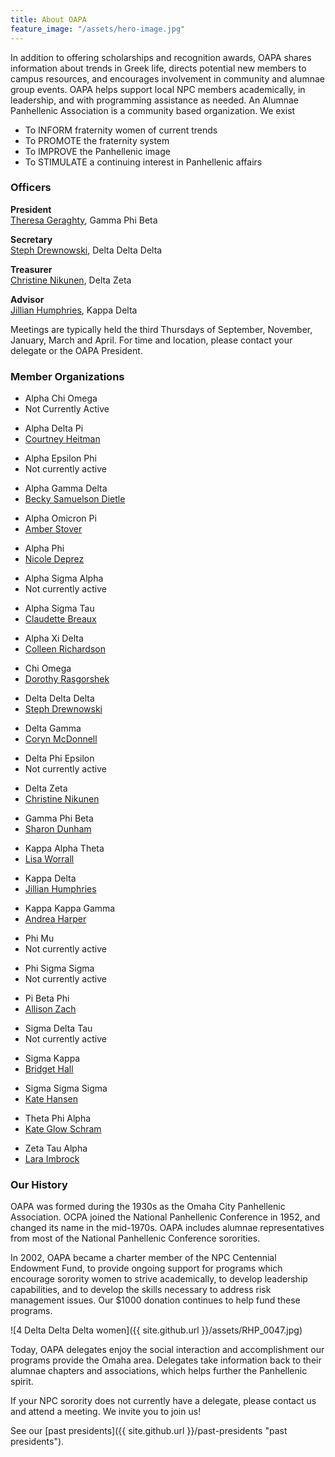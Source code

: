 ```yaml
---
title: About OAPA
feature_image: "/assets/hero-image.jpg"
---
```


In addition to offering scholarships and recognition awards, OAPA shares information about trends in
Greek life, directs potential new members to campus resources, and encourages involvement in
community and alumnae group events. OAPA helps support local NPC members academically, in
leadership, and with programming assistance as needed. An Alumnae Panhellenic Association is a
community based organization. We exist
- To INFORM fraternity women of current trends
- To PROMOTE the fraternity system
- To IMPROVE the Panhellenic image
- To STIMULATE a continuing interest in Panhellenic affairs


### Officers

<div class="officers">

<p><strong>President</strong><br> 
<a href="mailto:mgeraghty@cox.net?subject=OAPA%20Information">Theresa Geraghty</a>, Gamma Phi Beta</p>

<p><strong>Secretary</strong><br> 
<a href="mailto:sacaron.17@gmail.com?subject=OAPA%20Information">Steph Drewnowski</a>, Delta Delta Delta</p>

<p><strong>Treasurer</strong><br> 
<a href="mailto:cnikunen@gmail.com?subject=OAPA%20Information">Christine Nikunen</a>, Delta Zeta</p>

<p><strong>Advisor</strong><br> 
<a href="mailto:jillianhumphries@cox.net?subject=OAPA%20Information">Jillian Humphries</a>, Kappa Delta</p>
</div>

Meetings are typically held the third Thursdays of September, November, January, March and April. For time and location, please contact your delegate or the OAPA President.


### Member Organizations

<div class="members">
<ul>
<li>Alpha Chi Omega</li>
<li>Not Currently Active</li>
</ul>
<ul>
<li>Alpha Delta Pi</li>
<li><a href="mailto:enaaadpi.panhellenic@gmail.com?subject=OAPA%20Information">Courtney Heitman</a></li>
</ul>
<ul>
<li>Alpha Epsilon Phi</li>
<li>Not currently active</li>
</ul>
<ul>
<li>Alpha Gamma Delta</li>
<li><a href="mailto:rldietle?subject=OAPA%20Information">Becky Samuelson Dietle</a></li>
</ul>
<ul>
<li>Alpha Omicron Pi</li>
<li><a href="mailto:astover.aoii@gmail.com?subject=OAPA%20Information">Amber Stover</a></li>
</ul>
<ul>
<li>Alpha Phi</li>
<li><a href="mailto:suppyduppy@cox.net?subject=OAPA%20Information">Nicole Deprez</a></li>
</ul>
<ul>
<li>Alpha Sigma Alpha</li>
<li>Not currently active</li>
</ul>
<ul>
<li>Alpha Sigma Tau</li>
<li><a href="mailto:breauxc18@gmail.com?subject=OAPA%20Information">Claudette Breaux</a></li>
</ul>
<ul>
<li>Alpha Xi Delta</li>
<li><a href="mailto:crichardson323@gmail.com?subject=OAPA%20Information">Colleen Richardson</a></li>
</ul>
<ul>
<li>Chi Omega</li>
<li><a href="mailto:momrasgorshek@gmail.com?subject=OAPA%20Information">Dorothy Rasgorshek</a></li>
</ul>
<ul>
<li>Delta Delta Delta</li>
<li><a href="mailto:sacaron.17@gmail.com?subject=OAPA%20Information">Steph Drewnowski</a></li>
</ul>
<ul>
<li>Delta Gamma</li>
<li><a href="mailto:corynnydia@gmail.com?subject=OAPA%20Information">Coryn McDonnell</a></li>
</ul>
<ul>
<li>Delta Phi Epsilon</li>
<li>Not currently active</li>
</ul>
<ul>
<li>Delta Zeta</li>
<li><a href="mailto:cnikunen@gmail.com?subject=OAPA%20Information">Christine Nikunen</a></li>
</ul>
<ul>
<li>Gamma Phi Beta</li>
<li><a href="mailto:sdunham25@gmail.com?subject=OAPA%20Information">Sharon Dunham</a></li>
</ul>
<ul>
<li>Kappa Alpha Theta</li>
<li><a href="mailto:worralllisa8@gmail.com?subject=OAPA%20Information">Lisa Worrall</a></li>
</ul>
<ul>
<li>Kappa Delta</li>
<li><a href="mailto:jillianhumphries@cox.net?subject=OAPA%20Information">Jillian Humphries</a></li>
</ul>
<ul>
<li>Kappa Kappa Gamma</li>
<li><a href="mailto:andreascichilone@msn.com?subject=OAPA%20Information">Andrea Harper</a></li>
</ul>
<ul>
<li>Phi Mu</li>
<li>Not currently active</li>
</ul>
<ul>
<li>Phi Sigma Sigma</li>
<li>Not currently active</li>
</ul>
<ul>
<li>Pi Beta Phi</li>
<li><a href="mailto:a.schorr11@gmail.com?subject=OAPA%20Information">Allison Zach</a></li>
</ul>
<ul>
<li>Sigma Delta Tau</li>
<li>Not currently active</li>
</ul>
<ul>
<li>Sigma Kappa</li>
<li><a href="mailto:bridgetsuehall@gmail.com?subject=OAPA%20Information">Bridget Hall</a></li>
</ul>
<ul>
<li>Sigma Sigma Sigma</li>
<li><a href="mailto:kate.hansen@outlook.com?subject=OAPA%20Information">Kate Hansen</a></li>
</ul>
<ul>
<li>Theta Phi Alpha</li>
<li><a href="mailto:kathleenglow@gmail.com?subject=OAPA%20Information">Kate Glow Schram</a></li>
</ul>
<ul>
<li>Zeta Tau Alpha</li>
<li><a href="mailto:laraimbrock@gmail.com?subject=OAPA%20Information">Lara Imbrock</a></li>
</ul>
</div>


### Our History

OAPA was formed during the 1930s as the Omaha City Panhellenic Association. OCPA joined the National Panhellenic Conference in 1952, and changed its name in the mid-1970s. OAPA includes alumnae representatives from most of the National Panhellenic Conference sororities.

In 2002, OAPA became a charter member of the NPC Centennial Endowment Fund, to provide ongoing support for programs which encourage sorority women to strive academically, to develop leadership capabilities, and to develop the skills necessary to address risk management issues. Our $1000 donation continues to help fund these programs.

![4 Delta Delta Delta women]({{ site.github.url }}/assets/RHP_0047.jpg)

Today, OAPA delegates enjoy the social interaction and accomplishment our programs provide the Omaha area. Delegates take information back to their alumnae chapters and associations, which helps further the Panhellenic spirit. 

If your NPC sorority does not currently have a delegate, please contact us and attend a meeting. We invite you to join us!

See our [past presidents]({{ site.github.url }}/past-presidents "past presidents").


